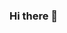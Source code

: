 ### Hi there 👋

<!--
**HughMcDougall/HughMcDougall** is a ✨ _special_ ✨ repository because its `README.md` (this file) appears on your GitHub profile.

Here are some ideas to get you started:

- 🔭 I’m currently working on Reverberation Mapping
- 🌱 I’m currently learning ...
- 👯 I’m looking to collaborate on ...
- 🤔 I’m looking for help with ...
- 💬 Ask me about ...
- 📫 How to reach me: hughmcdougallemail@gmail.com
- 😄 Pronouns: He/Him
- ⚡ Fun fact: I do not know how to use github
-->

